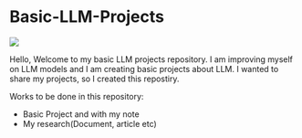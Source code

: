# Basic-LLM-Projects
![](https://f5b623aa.delivery.rocketcdn.me/wp-content/uploads/2023/06/page-1.jpg)

Hello, Welcome to my basic LLM projects repository. I am improving myself on LLM models and I am creating basic projects about LLM. I wanted to share my projects, so I created this repostiry.

Works to be done in this repository:
- Basic Project and with my note
- My research(Document, article etc)
